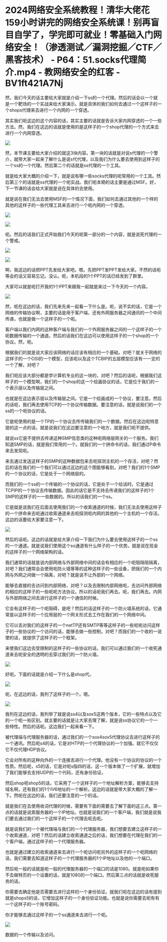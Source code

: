 # 2024网络安全系统教程！清华大佬花159小时讲完的网络安全系统课！别再盲目自学了，学完即可就业！零基础入门网络安全！（渗透测试／漏洞挖掘／CTF／黑客技术） - P64：51.socks代理简介.mp4 - 教网络安全的红客 - BV1ft421A7Nj

然，我们今天的话主要给大家就是介绍一下ss的一个代理。然后的话会以一个就是一个靶场的一个实战来给大家演示。就是具体的我们如何去通过一个这样子的一个shops代理来去进行一个内网的一个穿透。

其实我们呃这边的这个内容的话，其实主要的话就是告诉大家内网穿透的一个一些方法。然，我们在这边的话就是使用的是这样子的一个shop代理的一个方式来去进行一个内网穿透。



![](img/3e809cebf4c27a334feece6c600a6d89_1.png)

然，本节课主要给大家介绍的就这3块内容。第一块的话就是对说s代理的一个警介，就带大家一起来了解什么是说s代代理，以及我们为什么要去使用到这样子的一个ss的一个代理。然后第二个的话就是ss代理的一个工具。

就是给大家大概的介绍一下，就是说有哪一些socks代理的呃常用的一个工具。然后第三个的话就是ss代理的一个呃实战。我们呃本期的话主要是通过MSF。好，下一节课的话会给大家就是说在具体的去使用。

就是说在我们无法去使用MSF的一个情况下面，我们如何去通过其他的一个样的其他的这样子的一些代理工具来去进行一个呃内网的一个穿透。



![](img/3e809cebf4c27a334feece6c600a6d89_3.png)

![](img/3e809cebf4c27a334feece6c600a6d89_4.png)

呃。然后的话我们正式开始我们今天的呃第一部分的一个内容，就是说死代理的一个警戒。

![](img/3e809cebf4c27a334feece6c600a6d89_6.png)

![](img/3e809cebf4c27a334feece6c600a6d89_7.png)

啊，我这边的话把PPT先发给大家吧。嗯。先把PPT发PPT发给大家。不然的话呃等会的话又容易忘记。没认。呃，本机段的1个PPT的话已经发到了群里。

大家可以就是呃打开我的1个PPT来跟我一起就是来过一下今天的一个内容。

![](img/3e809cebf4c27a334feece6c600a6d89_9.png)

然，呃在这边的话，我们先来先来一起看一下什么是。呃，说不实的话，它是一个网络的传输协议啊，主要的话是用于客户端，还有外网服务器之间通讯的一个中间传递，也就是做一个这样子的一个呃。

客户端以我们内网的这种客户端与我们的一个外网服务器之间的一个这样子的一个呃数据传输的一个通道。然后的话我们在这边可以使用这样子的一个shop的一个协议。然，呃。

根据我们的就是说大家应该网络的话应该有相应的一个基础，对吧？就关于网络的这样子的一个OSI的一个模型，应该呃以及这个TCBIP的五层模型应该有一一定的一个了解，对吧？

我们呃应该大部分都是学计算机专业的这一块的，对吧？然后的话呃，根据我们这样子的一个模型啊，我们的一个shop的这一个绘画协议的话，它是位于我们的一个表示层以及传输层之间。

也就是在这边表示层以及传输层之间。它是一个绘画成的一个协议，要注意。然后的话呃，我们再去使用TCP的一个协议传输数据。要注意的话，就是说我们的一个ss的一个呃协议的话。

它是呃使用的是一个TP的一个协议去传传输我们的一个数据。然后在这边呃特意提的这一点的话，就是说我们在这边要注意的一个地方，就是我们呃不提供。

就说ss它是不提供去传递这种SMP信息类的这种呃网络层网关的一个服务。我们知道SMP的话，就是我们常用的一个。就我们的一个拼命令的话，我们通过P命令来去发现呃。

来去通过发送这样子的SMP的这种数据包来去呃探测主机的一个存活，对吧？然后的话在我们的一个我们可以通过这边的这个图能够看到，对吧？我们的1个SMP的一个协议的话，它是处于一个网络层的。

而我们的一个ss的一个传输的一个协议的话，它是处于一个绘话时。它是通过TCPIP的一个协议去传输数据。因此的话它是不支持去传递我们的这样子的1个SMP的这样子的一一些数据的。所以的话我们的一个ss。

它是就是说我们在后面去使用我们的一个收索通道的时候，我们无法去使用这样子的一个拼命来去呃通过收索通道来去呃探测呃内网的其他的一个主机的一个存活。这边的话要给大家要注意一下。



![](img/3e809cebf4c27a334feece6c600a6d89_11.png)

然后的话呃。这边的话就是给大家介绍一下我们为什么要去使用这样子的一个ss的一个通道。就是说我们使用这个so通道有什么样子的一个优势。就是说在现金的这样子的一个网络架构的话。

我们通常的话就是说内部网络与外部网络中间的话会有相应的一个呃阻隔阻隔离，对吧？我们通常会会使用呃防火墙等等的这种这样子的一些设备，把我们的一个内网与外网之间做一个隔离，对吧？就是说不让外部的一个网络。

能够去直接的去访问到内部网络，对吧？以及去限制内部网络呃，去访问外部网络的相应的这样子的一些呃呃方法协议。所以的话呃我们再去。呃，我们再去。内网与外部网络之间去进行这样子的一个通信的时候。

它会有这样子的一个呃阻碍，是吧？然后的话这样子的一个防火墙系统的话，它通常是以这样子的一个应用层的一个网关形式去工作在我们的一个网络中间。

它可以去对我们的这样子的一个netTP还有SMTP等等这样子的一些呃呃访问这样子的一些协议的一个访问的话，能够去做一些控制，对吧？而我们的一个收的一说使的话，就提供了这样子的一个框架。

来使我们这边去受限制的这样子的一些协议的话，我们可以通过我们的一个收死通道来去呃安全的透明的去穿过我们的一个防火墙。



![](img/3e809cebf4c27a334feece6c600a6d89_13.png)

好呃。下面的话就是介绍一下什么是shop代。

![](img/3e809cebf4c27a334feece6c600a6d89_15.png)

呃，在这边的话，我列了这样子的一个。嗯。

![](img/3e809cebf4c27a334feece6c600a6d89_17.png)

我列在这边的话，我列举了就是说ss4以及sox5这两个版本，它的一些特点以及它的一个呃一些区别。就主要的话就是让大家去理了解，就是说ss协议它的一个一些特性。然后的话呃。这边我们一起来看一下。

被代理端与代理服务器的话，通过我们的一个sox4sox5代理协议去进行这样子的一个通讯。然后呃s4的话，它是对HTP的一个代理协议的一个加强。就它不仅仅它不仅代理HDP协议。

它会对所有的这种向外的一个连接去进行一个代理。他没有一个协议的协议的一个性质。然后呃，s5的话，它是对呃s指四的话，这一个版本做了一个扩展，就增加了我们能够去支持UDP的一个代码，还有身份验证。

然后shop呃shop5的话，它采用了一个这样子的一个地址解析方案，能够去支持域名啊，还有我们的1个IV6地址的一个解析。这边的话就是带大家大概的了解一下。然呃在这边的话，我们还要注意的一个的话。

就是我们在去使用收词代理的时候，需要有下面的需要去了解下面的这三点。第一点的话就是说索服务器的一个IP地址。也就是说我们的一个客户端，我们就是说我们要去通过我们的一个这样子的一个代理去呃去呃。

就是说我们的一个被代理端与我们的一个代理服务器，我们想要去建立这样子的一个收索通道，对吧？然后的话建立收索通道之后的话，我们想要在代理在我们的一个客户端，通过这样子的一个代理服务器。

也就是通过建立的收索通道来去进行一个呃访问呃另外的这样子的一个呃网络的话，我们需要去知道这样子的一个代理服务器的1个IP地址以及他的一个端口。

然后呃一般的话就是呃一般的代理服务器的一个端口的话是1080。就是呃如果你不去做特页的一个设置的话，就是1080的一个端口。然后第三点的话就是收死服务的话。

你需要去确定他是否需要去进行这样的一个身份验证。就我们呃在这边的话有提到就是shops5的话，它增加这样子的一个身份验证功能。也就是说你需要去呃有有一个这样子的一个账号密码。

你才能够去通过这样子的一个ss通道来去进行一个呃。

![](img/3e809cebf4c27a334feece6c600a6d89_19.png)

数据的一个传输以及访问。